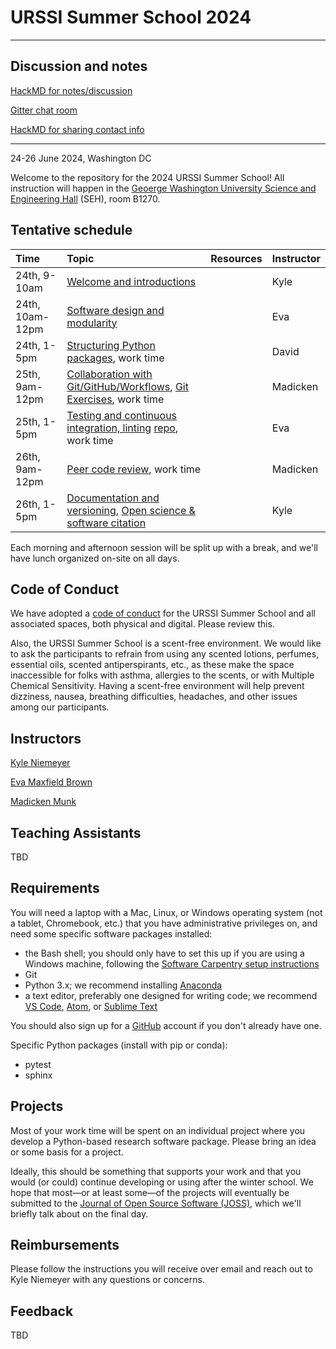 # URSSI Summer School 2024
---

## Discussion and notes

[HackMD for notes/discussion]()

[Gitter chat room](https://matrix.to/#/#urssi-winterschool:gitter.im)

[HackMD for sharing contact info]()

--- 

24-26 June 2024, Washington DC

Welcome to the repository for the 2024 URSSI Summer School! All instruction will happen in the [Geoerge Washington University Science and Engineering Hall](https://engineering.gwu.edu/science-and-engineering-hall) (SEH), room B1270.


## Tentative schedule

| Time | Topic  | Resources  | Instructor
|:--|:--|:--|:--|
| 24th, 9-10am  | [Welcome and introductions](https://kyleniemeyer.github.io/research-software-dev-modules/intro-slides) |  | Kyle
| 24th, 10am-12pm | [Software design and modularity](https://evamaxfield.github.io/winter-school-lectures/software-design-and-modularity.slides.html#/) | | Eva
| 24th, 1-5pm  | [Structuring Python packages](https://kyleniemeyer.github.io/research-software-dev-modules/module-packaging/), work time |  | David
| 25th, 9am-12pm | [Collaboration with Git/GitHub/Workflows](https://munkm.github.io/2024-winterschool/git-collaboration.slides.html), [Git Exercises](), work time |  | Madicken
| 25th, 1-5pm  | [Testing and continuous integration, linting](https://evamaxfield.github.io/winter-school-lectures/testing-lint-ci.slides.html#/) [repo](https://github.com/evamaxfield/winter-school-lectures), work time |  | Eva
| 26th, 9am-12pm | [Peer code review](https://munkm.github.io/2024-winterschool/peer-review.slides.html#/), work time | | Madicken
| 26th, 1-5pm | [Documentation and versioning](https://kyleniemeyer.github.io/research-software-dev-modules/module-documentation/), [Open science & software citation](https://kyleniemeyer.github.io/research-software-dev-modules/module-open-science/) |  | Kyle

Each morning and afternoon session will be split up with a break, and we'll have lunch organized on-site on all days.

## Code of Conduct

We have adopted a [code of conduct](https://github.com/si2-urssi/winterschool/blob/master/CODE_OF_CONDUCT.md) for the URSSI Summer School and all associated spaces, both physical and digital. Please review this.

Also, the URSSI Summer School is a scent-free environment. We would like to ask the participants to refrain from using any scented lotions, perfumes, essential oils, scented antiperspirants, etc., as these make the space inaccessible for folks with asthma, allergies to the scents, or with Multiple Chemical Sensitivity. Having a scent-free environment will help prevent dizziness, nausea, breathing difficulties, headaches, and other issues among our participants.

## Instructors

[Kyle Niemeyer](https://github.com/kyleniemeyer)

[Eva Maxfield Brown](https://github.com/evamaxfield)

[Madicken Munk](https://github.com/munkm)

## Teaching Assistants

TBD


## Requirements

You will need a laptop with a Mac, Linux, or Windows operating system (not a tablet, Chromebook, etc.) that you have administrative privileges on, and need some specific software packages installed:

- the Bash shell; you should only have to set this up if you are using a Windows machine, following the [Software Carpentry setup instructions](http://carpentries.github.io/workshop-template/#setup)
- Git
- Python 3.x; we recommend installing [Anaconda](https://www.anaconda.com/distribution/)
- a text editor, preferably one designed for writing code; we recommend [VS Code](https://code.visualstudio.com), [Atom](https://atom.io), or [Sublime Text](https://www.sublimetext.com)

You should also sign up for a [GitHub](https://github.com/) account if you don't already have one.

Specific Python packages (install with pip or conda):
- pytest
- sphinx

## Projects

Most of your work time will be spent on an individual project where you develop a Python-based research software package.
Please bring an idea or some basis for a project.

Ideally, this should be something that supports your work and that you would (or could) continue developing or using after the winter school.
We hope that most—or at least some—of the projects will eventually be submitted to the [Journal of Open Source Software (JOSS)](https://joss.theoj.org), which we'll briefly talk about on the final day.

## Reimbursements

Please follow the instructions you will receive over email and reach out to Kyle Niemeyer with any questions or concerns.

## Feedback 

TBD
